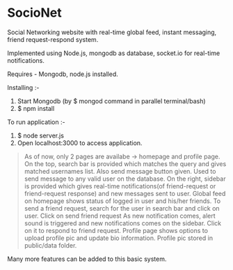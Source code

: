 # SocioNet
Social Networking website with real-time global feed, instant messaging, friend request-respond system.

Implemented using Node.js, mongodb as database, socket.io for real-time notifications.

Requires - Mongodb, node.js installed.

Installing :-
1. Start Mongodb (by $ mongod command in parallel terminal/bash)
2. $ npm install

To run application :-
1. $ node server.js
2. Open localhost:3000 to access application.

> As of now, only 2 pages are availabe -> homepage and profile page.
> On the top, search bar is provided which matches the query and gives matched usernames list. 
  Also send message button given. Used to send message to any valid user on the database. 
> On the right, sidebar is provided which gives real-time notifications(of friend-request or friend-request response) 
  and new messages sent to user.
> Global feed on homepage shows status of logged in user and his/her friends.
> To send a friend request, search for the user in search bar and click on user. Click on send friend request
> As new notification comes, alert sound is triggered and new notifications comes on the sidebar. Click on it to respond to friend request.
> Profile page shows options to upload profile pic and update bio information. Profile pic stored in public/data folder.

Many more features can be added to this basic system.
